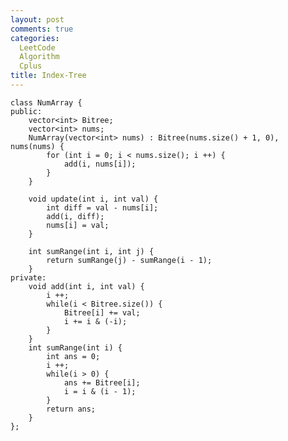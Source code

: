 ```yaml
---
layout: post
comments: true
categories: 
  LeetCode
  Algorithm
  Cplus
title: Index-Tree
---
```


    class NumArray {
    public:
        vector<int> Bitree;
        vector<int> nums;
        NumArray(vector<int> nums) : Bitree(nums.size() + 1, 0), nums(nums) {
            for (int i = 0; i < nums.size(); i ++) {
                add(i, nums[i]);
            }
        }

        void update(int i, int val) {
            int diff = val - nums[i];
            add(i, diff);
            nums[i] = val;
        }

        int sumRange(int i, int j) {
            return sumRange(j) - sumRange(i - 1);
        }
    private:
        void add(int i, int val) {
            i ++;
            while(i < Bitree.size()) {
                Bitree[i] += val;
                i += i & (-i);
            }
        }
        int sumRange(int i) {
            int ans = 0;
            i ++;
            while(i > 0) {
                ans += Bitree[i];
                i = i & (i - 1);
            }
            return ans;
        }
    };
